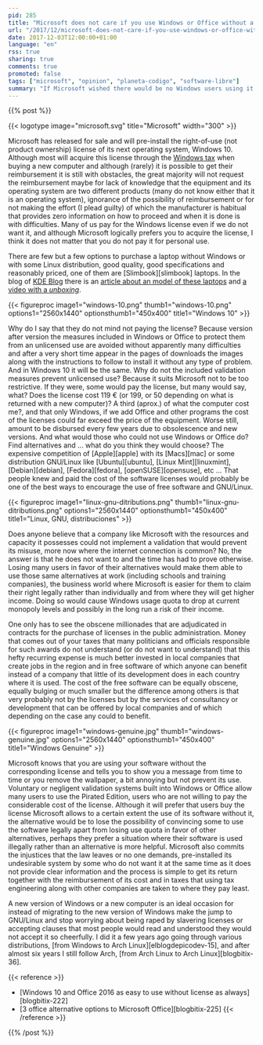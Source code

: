 ```yaml
---
pid: 285
title: "Microsoft does not care if you use Windows or Office without a license"
url: "/2017/12/microsoft-does-not-care-if-you-use-windows-or-office-without-a-license/"
date: 2017-12-03T12:00:00+01:00
language: "en"
rss: true
sharing: true
comments: true
promoted: false
tags: ["microsoft", "opinion", "planeta-codigo", "software-libre"]
summary: "If Microsoft wished there would be no Windows users using it without the corresponding license. But they consents, they does not care that for a personal use it pirated. A few days after July 29, Windows 10 will appear on the file sharing networks and download pages, also a few days later a program will appear that avoids the validation system as has happened with previous versions."
---
```


{{% post %}}

{{< logotype image="microsoft.svg" title="Microsoft" width="300" >}}

Microsoft has released for sale and will pre-install the right-of-use (not product ownership) license of its next operating system, Windows 10. Although most will acquire this license through the [Windows tax](https://en.wikipedia.org/wiki/Bundling_of_Microsoft_Windows#The_.22Windows_tax.22) when buying a new computer and although (rarely) it is possible to get their reimbursement it is still with obstacles, the great majority will not request the reimbursement maybe for lack of knowledge that the equipment and its operating system are two different products (many do not know either that it is an operating system), ignorance of the possibility of reimbursement or for not making the effort (I plead guilty) of which the manufacturer is habitual that provides zero information on how to proceed and when it is done is with difficulties. Many of us pay for the Windows license even if we do not want it, and although Microsoft logically prefers you to acquire the license, I think it does not matter that you do not pay it for personal use.

There are few but a few options to purchase a laptop without Windows or with some Linux distribution, good quality, good specifications and reasonably priced, one of them are [Slimbook][slimbook] laptops. In the blog of [KDE Blog](https://www.kdeblog.com/) there is an [article about an model of these laptops](https://www.kdeblog.com/slimbook-tu-portatil-linux-de-calidad.html) and [a video with a _unboxing_](https://www.kdeblog.com/unboxing-de-mi-slimbook-con-kubuntu-15-04-y-plasma-5.html).

{{< figureproc
    image1="windows-10.png" thumb1="windows-10.png" options1="2560x1440" optionsthumb1="450x400" title1="Windows 10" >}}

Why do I say that they do not mind not paying the license? Because version after version the measures included in Windows or Office to protect them from an unlicensed use are avoided without apparently many difficulties and after a very short time appear in the pages of downloads the images along with the instructions to follow to install it without any type of problem. And in Windows 10 it will be the same. Why do not the included validation measures prevent unlicensed use? Because it suits Microsoft not to be too restrictive. If they were, some would pay the license, but many would say, what? Does the license cost 119 € (or 199, or 50 depending on what is returned with a new computer)? A third (aprox.) of what the computer cost me?, and that only Windows, if we add Office and other programs the cost of the licenses could far exceed the price of the equipment. Worse still, amount to be disbursed every few years due to obsolescence and new versions. And what would those who could not use Windows or Office do? Find alternatives and ... what do you think they would choose? The expensive competition of [Apple][apple] with its [Macs][mac] or some distribution GNU/Linux like [Ubuntu][ubuntu], [Linux Mint][linuxmint], [Debian][debian], [Fedora][fedora], [openSUSE][opensuse], etc ... That people knew and paid the cost of the software licenses would probably be one of the best ways to encourage the use of free software and GNU/Linux.

{{< figureproc
    image1="linux-gnu-ditributions.png" thumb1="linux-gnu-ditributions.png" options1="2560x1440" optionsthumb1="450x400" title1="Linux, GNU, distribuciones" >}}

Does anyone believe that a company like Microsoft with the resources and capacity it possesses could not implement a validation that would prevent its misuse, more now where the internet connection is common? No, the answer is that he does not want to and the time has had to prove otherwise. Losing many users in favor of their alternatives would make them able to use those same alternatives at work (including schools and training companies), the business world where Microsoft is easier for them to claim their right legally rather than individually and from where they will get higher income. Doing so would cause Windows usage quota to drop at current monopoly levels and possibly in the long run a risk of their income.

One only has to see the obscene millionades that are adjudicated in contracts for the purchase of licenses in the public administration. Money that comes out of your taxes that many politicians and officials responsible for such awards do not understand (or do not want to understand) that this hefty recurring expense is much better invested in local companies that create jobs in the region and in free software of which anyone can benefit instead of a company that little of its development does in each country where it is used. The cost of the free software can be equally obscene, equally bulging or much smaller but the difference among others is that very probably not by the licenses but by the services of consultancy or development that can be offered by local companies and of which depending on the case any could to benefit.

{{< figureproc
    image1="windows-genuine.jpg" thumb1="windows-genuine.jpg" options1="2560x1440" optionsthumb1="450x400" title1="Windows Genuine" >}}

Microsoft knows that you are using your software without the corresponding license and tells you to show you a message from time to time or you remove the wallpaper, a bit annoying but not prevent its use. Voluntary or negligent validation systems built into Windows or Office allow many users to use the Pirated Edition, users who are not willing to pay the considerable cost of the license. Although it will prefer that users buy the license Microsoft allows to a certain extent the use of its software without it, the alternative would be to lose the possibility of convincing some to use the software legally apart from losing use quota in favor of other alternatives, perhaps they prefer a situation where their software is used illegally rather than an alternative is more helpful. Microsoft also commits the injustices that the law leaves or no one demands, pre-installed its undesirable system by some who do not want it at the same time as it does not provide clear information and the process is simple to get its return together with the reimbursement of its cost and in taxes that using tax engineering along with other companies are taken to where they pay least.

A new version of Windows or a new computer is an ideal occasion for instead of migrating to the new version of Windows make the jump to GNU/Linux and stop worrying about being raped by slavering licenses or accepting clauses that most people would read and understood they would not accept it so cheerfully. I did it a few years ago going through various distributions, [from Windows to Arch Linux][elblogdepicodev-15], and after almost six years I still follow Arch, [from Arch Linux to Arch Linux][blogbitix-36].

{{< reference >}}
* [Windows 10 and Office 2016 as easy to use without license as always][blogbitix-222]
* [3 office alternative options to Microsoft Office][blogbitix-225]
{{< /reference >}}

{{% /post %}}
